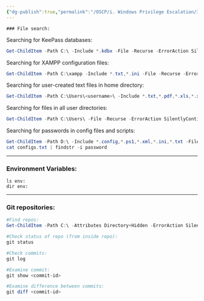 ```yaml
---
{"dg-publish":true,"permalink":"/OSCP/i. Windows Privilege Escalation/3. Finding Secrets/"}
---
```


	### File search:
Searching for KeePass databases:
```powershell
Get-ChildItem -Path C:\ -Include *.kdbx -File -Recurse -ErrorAction SilentlyContinue
```

Searching for XAMPP configuration files:
```powershell
Get-ChildItem -Path C:\xampp -Include *.txt,*.ini -File -Recurse -ErrorAction SilentlyContinue
```

Searching for user-created text files in home directory:
```powershell
Get-ChildItem -Path C:\Users\<username>\ -Include *.txt,*.pdf,*.xls,*.xlsx,*.doc,*.docx -File -Recurse -ErrorAction SilentlyContinue
```

Searching for files in all user directories:
```powershell
Get-ChildItem -Path C:\Users\ -File -Recurse -ErrorAction SilentlyContinue
```

Searching for passwords in config files and scripts:
```powershell
Get-ChildItem -Path D:\ -Include *.config,*.ps1,*.xml,*.ini,*.txt -File -Recurse -ErrorAction SilentlyContinue | Select-Object -ExpandProperty Name > configs.txt
cat configs.txt | findstr -i password
```

---------------
### Environment Variables:
```
ls env:
dir env:
```
---------
### Git repositories:
```powershell
#Find repos:
Get-ChildItem -Path C:\ -Attributes Directory+Hidden -ErrorAction SilentlyContinue -Filter ".git" -Recurse

#Check status of repo (from inside repo):
git status

#Check commits:
git log

#Examine commit:
git show <commit-id>

#Examine difference between commits:
git diff <commit-id>
```

